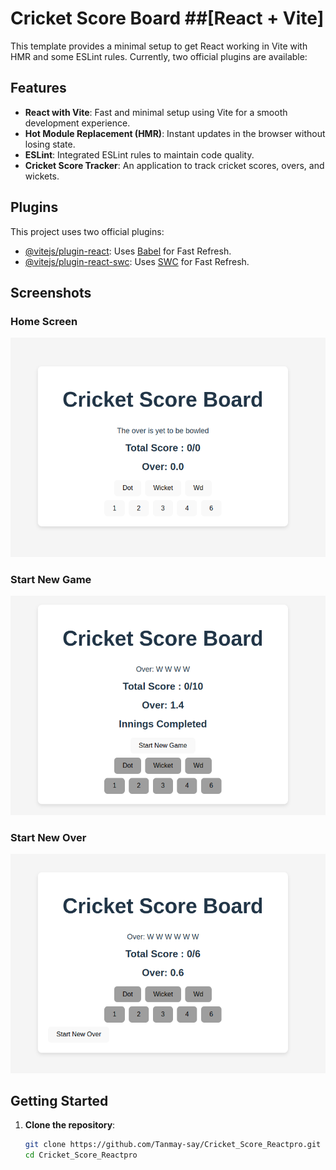 # Cricket Score Board ##[React + Vite]

This template provides a minimal setup to get React working in Vite with HMR and some ESLint rules.
Currently, two official plugins are available:

## Features

- **React with Vite**: Fast and minimal setup using Vite for a smooth development experience.
- **Hot Module Replacement (HMR)**: Instant updates in the browser without losing state.
- **ESLint**: Integrated ESLint rules to maintain code quality.
- **Cricket Score Tracker**: An application to track cricket scores, overs, and wickets.

## Plugins

This project uses two official plugins:

- [@vitejs/plugin-react](https://github.com/vitejs/vite-plugin-react/blob/main/packages/plugin-react/README.md): Uses [Babel](https://babeljs.io/) for Fast Refresh.
- [@vitejs/plugin-react-swc](https://github.com/vitejs/vite-plugin-react-swc): Uses [SWC](https://swc.rs/) for Fast Refresh.

## Screenshots

### Home Screen
![Home Screen](./images/Home.png)

### Start New Game
![Start New Game](./images/StartNewGame.png)

### Start New Over
![Start New Over](./images/StartNewOver.png)

## Getting Started

1. **Clone the repository**:
   ```bash
   git clone https://github.com/Tanmay-say/Cricket_Score_Reactpro.git
   cd Cricket_Score_Reactpro 
   ```


